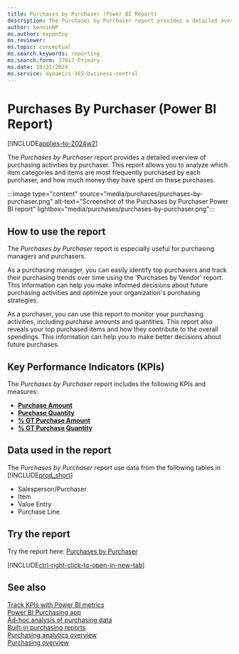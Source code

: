 ```yaml
---
title: Purchases by Purchaser (Power BI Report)
description: The Purchases by Purchaser report provides a detailed overview of purchasing activities by purchaser.
author: kennieNP
ms.author: kepontop
ms.reviewer:
ms.topic: conceptual
ms.search.keywords: reporting
ms.search.form: 37017_Primary
ms.date: 10/31/2024
ms.service: dynamics-365-business-central
---
```


# Purchases By Purchaser (Power BI Report)

[!INCLUDE[applies-to-2024w2](includes/applies-to-2024w2.md)]

The *Purchases by Purchaser* report provides a detailed overview of purchasing activities by purchaser. This report allows you to analyze which item categories and items are most frequently purchased by each purchaser, and how much money they have spent on these purchases.

:::image type="content" source="media/purchases/purchases-by-purchaser.png" alt-text="Screenshot of the Purchases by Purchaser Power BI report" lightbox="media/purchases/purchases-by-purchaser.png":::

## How to use the report
The *Purchases by Purchaser* report is especially useful for purchasing managers and purchasers. 

As a purchasing manager, you can easily identify top purchasers and track their purchasing trends over time using the 'Purchases by Vendor' report. This information can help you make informed decisions about future purchasing activities and optimize your organization's purchasing strategies.

As a purchaser, you can use this report to monitor your purchasing activities, including purchase amounts and quantities. This report also reveals your top purchased items and how they contribute to the overall spendings. This information can help you to make better decisions about future purchases.

## Key Performance Indicators (KPIs)

The *Purchases by Purchaser* report includes the following KPIs and measures:

- [**Purchase Amount**](####)
- [**Purchase Quantity**](####)
- [**% GT Purchase Amount**](####)
- [**% GT Purchase Quantity**](####)

## Data used in the report

The *Purchases by Purchaser* report use data from the following tables in [!INCLUDE[prod_short](includes/prod_short.md)]

- Salesperson/Purchaser
- Item
- Value Entry
- Purchase Line

## Try the report

Try the report here: [Purchases by Purchaser](https://businesscentral.dynamics.com?page=37017)

[!INCLUDE[ctrl-right-click-to-open-in-new-tab](includes/ctrl-right-click-to-open-in-new-tab.md)]

## See also

[Track KPIs with Power BI metrics](track-kpis-with-power-bi-metrics.md)   
[Power BI Purchasing app](purchases-powerbi-app.md)  
[Ad-hoc analysis of purchasing data](ad-hoc-analysis-purchasing.md)   
[Built-in purchasing reports](purchase-reports.md)  
[Purchasing analytics overview](purchasing-analytics-overview.md)   
[Purchasing overview](purchasing-manage-purchasing.md)  
